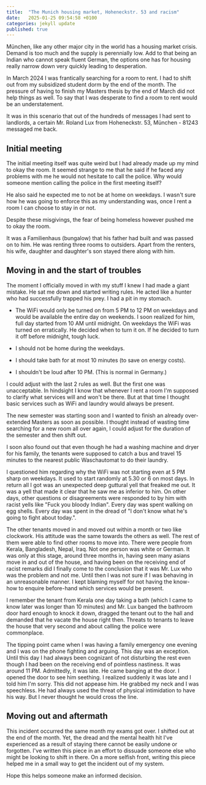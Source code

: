 ```yaml
---
title:  "The Munich housing market, Hoheneckstr. 53 and racism"
date:   2025-01-25 09:54:58 +0100
categories: jekyll update
published: true
---
```


München, like any other major city in the world has a housing market crisis. Demand is too much and the supply is perennially low. Add to that being an Indian who cannot speak fluent German, the options one has for housing really narrow down very quickly leading to desperation. 

In March 2024 I was frantically searching for a room to rent. I had to shift out from my subsidized student dorm by the end of the month. The pressure of having to finish my Masters thesis by the end of March did not help things as well. To say that I was desperate to find a room to rent would be an understatement. 

It was in this scenario that out of the hundreds of messages I had sent to landlords, a certain Mr. Roland Lux from Hoheneckstr. 53, München - 81243 messaged me back. 

## Initial meeting

The initial meeting itself was quite weird but I had already made up my mind to okay the room. It seemed strange to me that he said if he faced any problems with me he would not hesitate to call the police. Why would someone mention calling the police in the first meeting itself? 

He also said he expected me to not be at home on weekdays. I wasn't sure how he was going to enforce this as my understanding was, once I rent a room I can choose to stay in or not. 

Despite these misgivings, the fear of being homeless however pushed me to okay the room. 

It was a Familienhaus (bungalow) that his father had built and was passed on to him. He was renting three rooms to outsiders. Apart from the renters, his wife, daughter and daughter's son stayed there along with him. 

## Moving in and the start of troubles
The moment I officially moved in with my stuff I knew I had made a giant mistake. He sat me down and started writing rules. He acted like a hunter who had successfully trapped his prey. I had a pit in my stomach.

- The WiFi would only be turned on from 5 PM to 12 PM on weekdays and would be available the entire day on weekends. I soon realized for him, full day started from 10 AM until midnight. On weekdays the WiFi was turned on erratically. He decided when to turn it on. If he decided to turn it off before midnight, tough luck. 

- I should not be home during the weekdays. 

- I should take bath for at most 10 minutes (to save on energy costs).

- I shouldn't be loud after 10 PM. (This is normal in Germany.)

I could adjust with the last 2 rules as well. But the first one was unacceptable. In hindsight I know that whenever I rent a room I'm supposed to clarify what services will and won't be there. But at that time I thought basic services such as WiFi and laundry would always be present. 

The new semester was starting soon and I wanted to finish an already over-extended Masters as soon as possible. I thought instead of wasting time searching for a new room all over again, I could adjust for the duration of the semester and then shift out. 

I soon also found out that even though he had a washing machine and dryer for his family, the tenants were supposed to catch a bus and travel 15 minutes to the nearest public Waschautomat to do their laundry. 

I questioned him regarding why the WiFi was not starting even at 5 PM sharp on weekdays. It used to start randomly at 5.30 or 6 on most days. In return all I got was an unexpected deep guttural yell that freaked me out. It was a yell that made it clear that he saw me as inferior to him. On other days, other questions or disagreements were responded to by him with racist yells like "Fuck you bloody Indian". Every day was spent walking on egg shells. Every day was spent in the dread of "I don't know what he's going to fight about today.".

The other tenants moved in and moved out within a month or two like clockwork. His attitude was the same towards the others as well. The rest of them were able to find other rooms to move into. There were people from Kerala, Bangladesh, Nepal, Iraq. Not one person was white or German. It was only at this stage, around three months in, having seen many asians move in and out of the house, and having been on the receiving end of racist remarks did I finally come to the conclusion that it was Mr. Lux who was the problem and not me. Until then I was not sure if I was behaving in an unreasonable manner. I kept blaming myself for not having the know-how to enquire before-hand which services would be present.

I remember the tenant from Kerala one day taking a bath (which I came to know later was longer than 10 minutes) and Mr. Lux banged the bathroom door hard enough to knock it down, dragged the tenant out to the hall and demanded that he vacate the house right then. Threats to tenants to leave the house that very second and about calling the police were commonplace. 

The tipping point came when I was having a family emergency one evening and I was on the phone fighting and arguing. This day was an exception. Until this day I had always been cognizant of not disturbing the rest even though I had been on the receiving end of pointless nastiness. It was around 11 PM. Admittedly, it was late. He came banging at the door. I opened the door to see him seething. I realized suddenly it was late and I told him I'm sorry. This did not appease him. He grabbed my neck and I was speechless. He had always used the threat of physical intimidation to have his way. But I never thought he would cross the line. 

## Moving out and aftermath

This incident occurred the same month my exams got over. I shifted out at the end of the month. Yet, the dread and the mental health hit I've experienced as a result of staying there cannot be easily undone or forgotten. I've written this piece in an effort to dissuade someone else who might be looking to shift in there. On a more selfish front, writing this piece helped me in a small way to get the incident out of my system. 

Hope this helps someone make an informed decision. 

